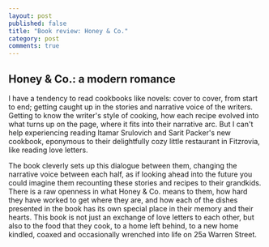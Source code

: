 ```yaml
---
layout: post
published: false
title: "Book review: Honey & Co."
category: post
comments: true
---
```


## Honey & Co.: a modern romance

I have a tendency to read cookbooks like novels: cover to cover, from start to end; getting caught up in the stories and narrative voice of the writers. Getting to know the writer's style of cooking, how each recipe evolved into what turns up on the page, where it fits into their narrative arc. But I can't help experiencing reading Itamar Srulovich and Sarit Packer's new cookbook, eponymous to their delightfully cozy little restaurant in Fitzrovia, like reading love letters. 

The book cleverly sets up this dialogue between them, changing the narrative voice between each half, as if looking ahead into the future you could imagine them recounting these stories and recipes to their grandkids. There is a raw openness in what Honey & Co. means to them, how hard they have worked to get where they are, and how each of the dishes presented in the book has its own special place in their memory and their hearts. This book is not just an exchange of love letters to each other, but also to the food that they cook, to a home left behind, to a new home kindled, coaxed and occasionally wrenched into life on 25a Warren Street.

